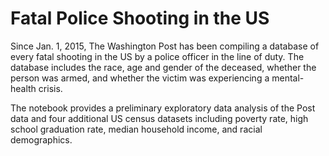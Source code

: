# Fatal Police Shooting in the US

Since Jan. 1, 2015, The Washington Post has been compiling a database of every fatal shooting in the US by a police officer in the line of duty. The database includes the race, age and gender of the deceased, whether the person was armed, and whether the victim was experiencing a mental-health crisis. 

The notebook provides a preliminary exploratory data analysis of the Post data and four additional US census datasets including poverty rate, high school graduation rate, median household income, and racial demographics.
